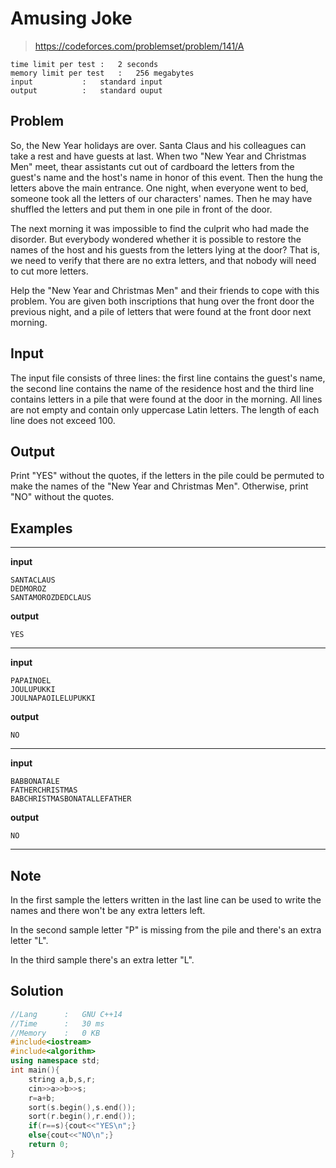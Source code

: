 # Amusing Joke

> https://codeforces.com/problemset/problem/141/A

```
time limit per test	:	2 seconds
memory limit per test	:	256 megabytes
input			:	standard input
output			:	standard ouput
```

## Problem

So, the New Year holidays are over. Santa Claus and his colleagues can take a rest and have guests at last. When two "New Year and Christmas Men" meet, thear assistants cut out of cardboard the letters from the guest's name and the host's name in honor of this event. Then the hung the letters above the main entrance. One night, when everyone went to bed, someone took all the letters of our characters' names. Then he may have shuffled the letters and put them in one pile in front of the door.

The next morning it was impossible to find the culprit who had made the disorder. But everybody wondered whether it is possible to restore the names of the host and his guests from the letters lying at the door? That is, we need to verify that there are no extra letters, and that nobody will need to cut more letters.

Help the "New Year and Christmas Men" and their friends to cope with this problem. You are given both inscriptions that hung over the front door the previous night, and a pile of letters that were found at the front door next morning.

## Input

The input file consists of three lines: the first line contains the guest's name, the second line contains the name of the residence host and the third line contains letters in a pile that were found at the door in the morning. All lines are not empty and contain only uppercase Latin letters. The length of each line does not exceed 100.

## Output

Print "YES" without the quotes, if the letters in the pile could be permuted to make the names of the "New Year and Christmas Men". Otherwise, print "NO" without the quotes.

## Examples

---
**input**
```
SANTACLAUS
DEDMOROZ
SANTAMOROZDEDCLAUS
```
**output**
```
YES
```
---
**input**
```
PAPAINOEL
JOULUPUKKI
JOULNAPAOILELUPUKKI
```
**output**
```
NO
```
---
**input**
```
BABBONATALE
FATHERCHRISTMAS
BABCHRISTMASBONATALLEFATHER
```
**output**
```
NO
```
---

## Note

In the first sample the letters written in the last line can be used to write the names and there won't be any extra letters left.

In the second sample letter "P" is missing from the pile and there's an extra letter "L".

In the third sample there's an extra letter "L".

## Solution

```c++
//Lang		:	GNU C++14
//Time		:	30 ms
//Memory	:	0 KB
#include<iostream>
#include<algorithm>
using namespace std;
int main(){
	string a,b,s,r;
	cin>>a>>b>>s;
	r=a+b;
	sort(s.begin(),s.end());
	sort(r.begin(),r.end());
	if(r==s){cout<<"YES\n";}
	else{cout<<"NO\n";}
	return 0;
}
```
